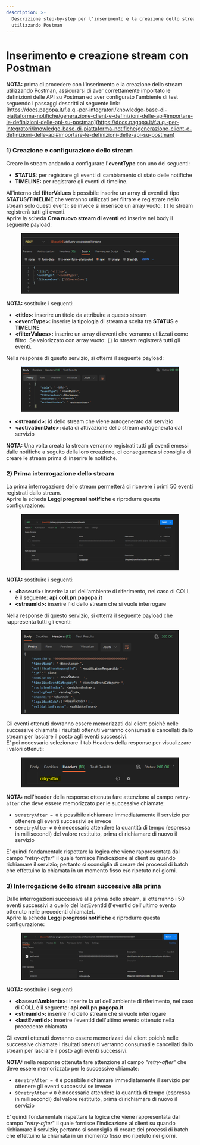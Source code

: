 ```yaml
---
description: >-
  Descrizione step-by-step per l'inserimento e la creazione dello stream
  utilizzando Postman
---
```


# Inserimento e creazione stream con Postman

**NOTA:** prima di procedere con l'inserimento e la creazione dello stream utilizzando Postman, assicurarsi di aver correttamente importato le definizioni delle API su Postman ed aver configurato l'ambiente di test seguendo i passaggi descritti al seguente link:\
[https://docs.pagopa.it/f.a.q.-per-integratori/knowledge-base-di-piattaforma-notifiche/generazione-client-e-definizioni-delle-api#importare-le-definizioni-delle-api-su-postman](https://docs.pagopa.it/f.a.q.-per-integratori/knowledge-base-di-piattaforma-notifiche/generazione-client-e-definizioni-delle-api#importare-le-definizioni-delle-api-su-postman)

### 1) Creazione e configurazione dello stream

Creare lo stream andando a configurare l'**eventType** con uno dei seguenti:

* **STATUS:** per registrare gli eventi di cambiamento di stato delle notifiche
* **TIMELINE:** per registrare gli eventi  di timeline.

All'interno del **filterValues** è possibile inserire un array di eventi di tipo **STATUS/TIMELINE** che verranno utilizzati per filtrare e registrare nello stream solo questi eventi; se invece si inserisce un array vuoto: `[]` lo stream registrerà tutti gli eventi.\
Aprire la scheda **Crea nuovo stream di eventi** ed inserire nel body il seguente payload:

<figure><img src="../../.gitbook/assets/image (1).png" alt=""><figcaption></figcaption></figure>

**NOTA:** sostituire i seguenti:

* **\<title>:** inserire un titolo da attribuire a questo stream
* **\<eventType>:** inserire la tipologia di stream a scelta tra **STATUS** e **TIMELINE**&#x20;
* **\<filterValues>:** inserire un array di eventi che verranno utilizzati come filtro. Se valorizzato con array vuoto: `[]` lo stream registrerà tutti gli eventi.

Nella response di questo servizio, si otterrà il seguente payload:

<figure><img src="../../.gitbook/assets/image (5) (1).png" alt=""><figcaption></figcaption></figure>

* **\<streamId>:** id dello stream che viene autogenerato dal servizio
* **\<activationDate>:** data di attivazione dello stream autogenerata dal servizio

**NOTA:** Una volta creata la stream verranno registrati tutti gli eventi emessi dalle notifiche a seguito della loro creazione, di conseguenza si consiglia di creare le stream prima di inserire le notifiche.

### 2) Prima interrogazione dello stream

La prima interrogazione dello stream permetterà di ricevere i primi 50 eventi registrati dallo stream. \
Aprire la scheda **Leggi progressi notifiche** e riprodurre questa configurazione:

<figure><img src="../../.gitbook/assets/image (11) (1).png" alt=""><figcaption></figcaption></figure>

**NOTA:** sostituire i seguenti:

* **\<baseurl>:** inserire la url dell'ambiente di riferimento, nel caso di COLL è il seguente: **api.coll.pn.pagopa.it**
* **\<streamId>:** inserire l'id dello stream che si vuole interrogare

Nella response di questo servizio, si otterrà il seguente payload che rappresenta tutti gli eventi:

<figure><img src="../../.gitbook/assets/image (15) (1).png" alt=""><figcaption></figcaption></figure>

Gli eventi ottenuti dovranno essere memorizzati dal client poichè nelle successive chiamate i risultati ottenuti verranno consumati e cancellati dallo stream per lasciare il posto agli eventi successivi. \
E' poi necessario selezionare il tab Headers della response per visualizzare i valori ottenuti:

<figure><img src="../../.gitbook/assets/image (7) (1).png" alt=""><figcaption></figcaption></figure>

**NOTA:** nell'header della response ottenuta fare attenzione al campo `retry-after` che deve essere memorizzato per le successive chiamate:

* se`retryAfter = 0` è possibile richiamare immediatamente il servizio per ottenere gli eventi successivi se invece
* se`retryAfter` ≠ `0` è necessario attendere la quantità di tempo (espressa in millisecondi) del valore restituito, prima di richiamare di nuovo il servizio

E' quindi fondamentale rispettare la logica che viene rappresentata dal campo "_retry-after_" il quale fornisce l'indicazione al client su quando richiamare il servizio; pertanto si sconsiglia di creare dei processi di batch che effettuino la chiamata in un momento fisso e/o ripetuto nei giorni.

### 3) Interrogazione dello stream successive alla prima

Dalle interrogazioni successive alla prima dello stream, si otterranno i 50 eventi successivi a quello del lastEventId (l'eventId dell'ultimo evento ottenuto nelle precedenti chiamate).\
Aprire la scheda **Leggi progressi notifiche** e riprodurre questa configurazione:

<figure><img src="../../.gitbook/assets/image (18) (1).png" alt=""><figcaption></figcaption></figure>

**NOTA:** sostituire i seguenti:

* **\<baseurlAmbiente>:** inserire la url dell'ambiente di riferimento, nel caso di COLL è il seguente: **api.coll.pn.pagopa.it**
* **\<streamId>:** inserire l'id dello stream che si vuole interrogare
* **\<lastEventId>:** inserire l'eventId dell'ultimo evento ottenuto nella precedente chiamata

Gli eventi ottenuti dovranno essere memorizzati dal client poichè nelle successive chiamate i risultati ottenuti verranno consumati e cancellati dallo stream per lasciare il posto agli eventi successivi.

**NOTA:** nella response ottenuta fare attenzione al campo "_retry-after_" che deve essere memorizzato per le successive chiamate:

* se`retryAfter = 0` è possibile richiamare immediatamente il servizio per ottenere gli eventi successivi se invece
* se`retryAfter` ≠ `0` è necessario attendere la quantità di tempo (espressa in millisecondi) del valore restituito, prima di richiamare di nuovo il servizio

E' quindi fondamentale rispettare la logica che viene rappresentata dal campo  "_retry-after_" il quale fornisce l'indicazione al client su quando richiamare il servizio; pertanto si sconsiglia di creare dei processi di batch che effettuino la chiamata in un momento fisso e/o ripetuto nei giorni.
